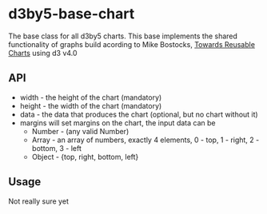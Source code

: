 # d3by5-base-chart
The base class for all d3by5 charts. This base implements the shared functionality of graphs build acording to Mike Bostocks, [Towards Reusable Charts](https://bost.ocks.org/mike/chart/) using d3 v4.0

## API
* width  - the height of the chart (mandatory)
* height - the width of the chart (mandatory)
* data   - the data that produces the chart (optional, but no chart without it)
* margins
    will set margins on the chart, the input data can be
    * Number - (any valid Number)
    * Array  - an array of numbers, exactly 4 elements, 0 - top, 1 - right, 2 - bottom, 3 - left
    * Object - {top, right, bottom, left}

## Usage
Not really sure yet
